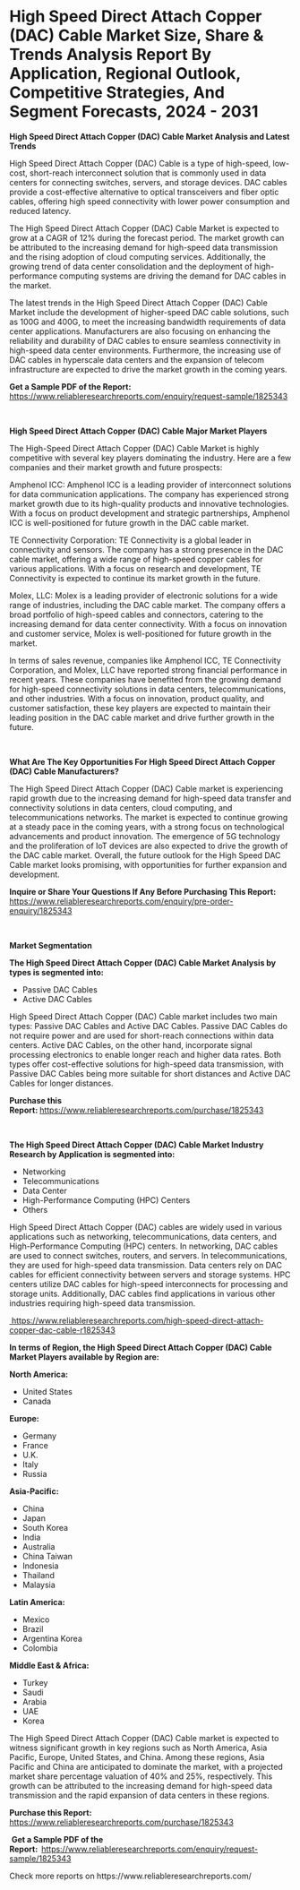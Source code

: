 <p><h1>High Speed Direct Attach Copper (DAC) Cable Market Size, Share & Trends Analysis Report By Application, Regional Outlook, Competitive Strategies, And Segment Forecasts, 2024 - 2031</h1></p><p><strong>High Speed Direct Attach Copper (DAC) Cable Market Analysis and Latest Trends</strong></p>
<p><p>High Speed Direct Attach Copper (DAC) Cable is a type of high-speed, low-cost, short-reach interconnect solution that is commonly used in data centers for connecting switches, servers, and storage devices. DAC cables provide a cost-effective alternative to optical transceivers and fiber optic cables, offering high speed connectivity with lower power consumption and reduced latency.</p><p>The High Speed Direct Attach Copper (DAC) Cable Market is expected to grow at a CAGR of 12% during the forecast period. The market growth can be attributed to the increasing demand for high-speed data transmission and the rising adoption of cloud computing services. Additionally, the growing trend of data center consolidation and the deployment of high-performance computing systems are driving the demand for DAC cables in the market.</p><p>The latest trends in the High Speed Direct Attach Copper (DAC) Cable Market include the development of higher-speed DAC cable solutions, such as 100G and 400G, to meet the increasing bandwidth requirements of data center applications. Manufacturers are also focusing on enhancing the reliability and durability of DAC cables to ensure seamless connectivity in high-speed data center environments. Furthermore, the increasing use of DAC cables in hyperscale data centers and the expansion of telecom infrastructure are expected to drive the market growth in the coming years.</p></p>
<p><strong>Get a Sample PDF of the Report:&nbsp;</strong> <a href="https://www.reliableresearchreports.com/enquiry/request-sample/1825343">https://www.reliableresearchreports.com/enquiry/request-sample/1825343</a></p>
<p>&nbsp;</p>
<p><strong>High Speed Direct Attach Copper (DAC) Cable Major Market Players</strong></p>
<p><p>The High-Speed Direct Attach Copper (DAC) Cable Market is highly competitive with several key players dominating the industry. Here are a few companies and their market growth and future prospects:</p><p>Amphenol ICC: Amphenol ICC is a leading provider of interconnect solutions for data communication applications. The company has experienced strong market growth due to its high-quality products and innovative technologies. With a focus on product development and strategic partnerships, Amphenol ICC is well-positioned for future growth in the DAC cable market.</p><p>TE Connectivity Corporation: TE Connectivity is a global leader in connectivity and sensors. The company has a strong presence in the DAC cable market, offering a wide range of high-speed copper cables for various applications. With a focus on research and development, TE Connectivity is expected to continue its market growth in the future.</p><p>Molex, LLC: Molex is a leading provider of electronic solutions for a wide range of industries, including the DAC cable market. The company offers a broad portfolio of high-speed cables and connectors, catering to the increasing demand for data center connectivity. With a focus on innovation and customer service, Molex is well-positioned for future growth in the market.</p><p>In terms of sales revenue, companies like Amphenol ICC, TE Connectivity Corporation, and Molex, LLC have reported strong financial performance in recent years. These companies have benefited from the growing demand for high-speed connectivity solutions in data centers, telecommunications, and other industries. With a focus on innovation, product quality, and customer satisfaction, these key players are expected to maintain their leading position in the DAC cable market and drive further growth in the future.</p></p>
<p>&nbsp;</p>
<p><strong>What Are The Key Opportunities For High Speed Direct Attach Copper (DAC) Cable Manufacturers?</strong></p>
<p><p>The High Speed Direct Attach Copper (DAC) Cable market is experiencing rapid growth due to the increasing demand for high-speed data transfer and connectivity solutions in data centers, cloud computing, and telecommunications networks. The market is expected to continue growing at a steady pace in the coming years, with a strong focus on technological advancements and product innovation. The emergence of 5G technology and the proliferation of IoT devices are also expected to drive the growth of the DAC cable market. Overall, the future outlook for the High Speed DAC Cable market looks promising, with opportunities for further expansion and development.</p></p>
<p><strong>Inquire or Share Your Questions If Any Before Purchasing This Report:</strong> <a href="https://www.reliableresearchreports.com/enquiry/pre-order-enquiry/1825343">https://www.reliableresearchreports.com/enquiry/pre-order-enquiry/1825343</a></p>
<p>&nbsp;</p>
<p><strong>Market Segmentation</strong></p>
<p><strong>The High Speed Direct Attach Copper (DAC) Cable Market Analysis by types is segmented into:</strong></p>
<p><ul><li>Passive DAC Cables</li><li>Active DAC Cables</li></ul></p>
<p><p>High Speed Direct Attach Copper (DAC) Cable market includes two main types: Passive DAC Cables and Active DAC Cables. Passive DAC Cables do not require power and are used for short-reach connections within data centers. Active DAC Cables, on the other hand, incorporate signal processing electronics to enable longer reach and higher data rates. Both types offer cost-effective solutions for high-speed data transmission, with Passive DAC Cables being more suitable for short distances and Active DAC Cables for longer distances.</p></p>
<p><strong>Purchase this Report:&nbsp;</strong><a href="https://www.reliableresearchreports.com/purchase/1825343">https://www.reliableresearchreports.com/purchase/1825343</a></p>
<p>&nbsp;</p>
<p><strong>The High Speed Direct Attach Copper (DAC) Cable Market Industry Research by Application is segmented into:</strong></p>
<p><ul><li>Networking</li><li>Telecommunications</li><li>Data Center</li><li>High-Performance Computing (HPC) Centers</li><li>Others</li></ul></p>
<p><p>High Speed Direct Attach Copper (DAC) cables are widely used in various applications such as networking, telecommunications, data centers, and High-Performance Computing (HPC) centers. In networking, DAC cables are used to connect switches, routers, and servers. In telecommunications, they are used for high-speed data transmission. Data centers rely on DAC cables for efficient connectivity between servers and storage systems. HPC centers utilize DAC cables for high-speed interconnects for processing and storage units. Additionally, DAC cables find applications in various other industries requiring high-speed data transmission.</p></p>
<p><a href="https://www.reliableresearchreports.com/high-speed-direct-attach-copper-dac-cable-r1825343">&nbsp;https://www.reliableresearchreports.com/high-speed-direct-attach-copper-dac-cable-r1825343</a></p>
<p><strong>In terms of Region, the High Speed Direct Attach Copper (DAC) Cable Market Players available by Region are:</strong></p>
<p>
    <p> <strong> North America: </strong>
        <ul>
            <li>United States</li>
            <li>Canada</li>
        </ul>
        </p> 
    <p> <strong> Europe: </strong>
        <ul>
            <li>Germany</li>
            <li>France</li>
            <li>U.K.</li>
            <li>Italy</li>
            <li>Russia</li>
        </ul>
        </p> 
    <p> <strong> Asia-Pacific: </strong>
        <ul>
            <li>China</li>
            <li>Japan</li>
            <li>South Korea</li>
            <li>India</li>
            <li>Australia</li>
            <li>China Taiwan</li>
            <li>Indonesia</li>
            <li>Thailand</li>
            <li>Malaysia</li>
        </ul>
        </p> 
    <p> <strong> Latin America: </strong>
        <ul>
            <li>Mexico</li>
            <li>Brazil</li>
            <li>Argentina Korea</li>
            <li>Colombia</li>
        </ul>
        </p> 
    <p> <strong> Middle East & Africa: </strong>
        <ul>
            <li>Turkey</li>
            <li>Saudi</li>
            <li>Arabia</li>
            <li>UAE</li>
            <li>Korea</li>
        </ul>
    </p>
    </p>
<p><p>The High Speed Direct Attach Copper (DAC) Cable market is expected to witness significant growth in key regions such as North America, Asia Pacific, Europe, United States, and China. Among these regions, Asia Pacific and China are anticipated to dominate the market, with a projected market share percentage valuation of 40% and 25%, respectively. This growth can be attributed to the increasing demand for high-speed data transmission and the rapid expansion of data centers in these regions.</p></p>
<p><strong>Purchase this Report: </strong><a href="https://www.reliableresearchreports.com/purchase/1825343">https://www.reliableresearchreports.com/purchase/1825343</a></p>
<p>&nbsp;<strong>Get a Sample PDF of the Report:&nbsp;&nbsp;</strong><a href="https://www.reliableresearchreports.com/enquiry/request-sample/1825343">https://www.reliableresearchreports.com/enquiry/request-sample/1825343</a></p>
<p><strong></strong></p>
<p>Check more reports on https://www.reliableresearchreports.com/</p>